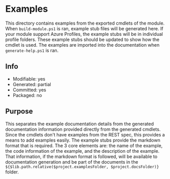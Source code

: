 # Examples
This directory contains examples from the exported cmdlets of the module. When `build-module.ps1` is ran, example stub files will be generated here. If your module support Azure Profiles, the example stubs will be in individual profile folders. These example stubs should be updated to show how the cmdlet is used. The examples are imported into the documentation when `generate-help.ps1` is ran.

## Info
- Modifiable: yes
- Generated: partial
- Committed: yes
- Packaged: no

## Purpose
This separates the example documentation details from the generated documentation information provided directly from the generated cmdlets. Since the cmdlets don't have examples from the REST spec, this provides a means to add examples easily. The example stubs provide the markdown format that is required. The 3 core elements are: the name of the example, the code information of the example, and the description of the example. That information, if the markdown format is followed, will be available to documentation generation and be part of the documents in the `${$lib.path.relative($project.examplesFolder, $project.docsFolder)}` folder.